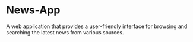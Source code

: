 # News-App
A web application that provides a user-friendly interface for browsing and searching the latest news from various sources.
